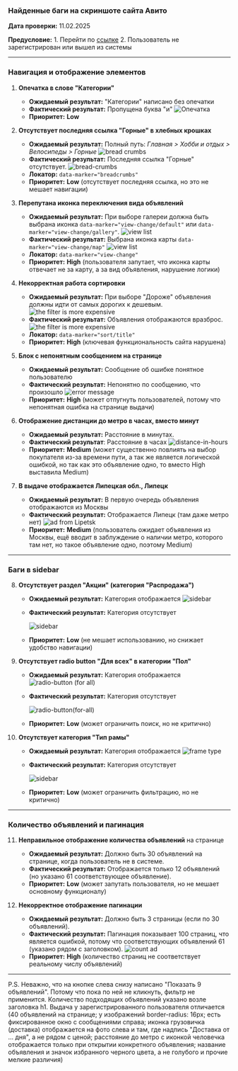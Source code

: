 ### **Найденные баги на скриншоте сайта Авито**

**Дата проверки:** 11.02.2025

**Предусловие:** 1. Перейти по [ссылке](https://www.avito.ru/moskva/velosipedy/gornye/author-ASgBAgICAkS4AqgKrpgVtrKIFQ?cd=1&f=ASgBAgICA0S4AqgKsLMUgKKPA66YFbayiBU) 2. Пользователь не зарегистрирован или вышел из системы

---

### **Навигация и отображение элементов**

1. **Опечатка в слове "Категории"**

   - **Ожидаемый результат:** "Категории" написано без опечатки
   - **Фактический результат:** Пропущена буква "и"
     ![Опечатка](typo.png)
   - **Приоритет:** **Low**

2. **Отсутствует последняя ссылка "Горные" в хлебных крошках**

   - **Ожидаемый результат:** Полный путь: _Главная > Хобби и отдых > Велосипеды > Горные_
     ![bread crumbs](bread-crumbs-er.png)
   - **Фактический результат:** Последняя ссылка "Горные" отсутствует.
     ![bread-crumbs](bread-crumbs-ar.png)
   - **Локатор:** `data-marker="breadcrumbs"`
   - **Приоритет:** **Low** (отсутствует последняя ссылка, но это не мешает навигации)

3. **Перепутана иконка переключения вида объявлений**

   - **Ожидаемый результат:** При выборе галереи должна быть выбрана иконка `data-marker="view-change/default"` или `data-marker="view-change/gallery"`.
     ![view list](view-er.png)
   - **Фактический результат:** Выбрана иконка карты `data-marker="view-change/map"`
     ![view list](view-ar.png)
   - **Локатор:** `data-marker="view-change"`
   - **Приоритет:** **High** (пользователя запутает, что иконка карты отвечает не за карту, а за вид объявления, нарушение логики)

4. **Некорректная работа сортировки**

   - **Ожидаемый результат:** При выборе "Дороже" объявления должны идти от самых дорогих к дешевым.
     ![the filter is more expensive](filter-expensive-er.png)
   - **Фактический результат:** Объявления отображаются вразброс.
     ![the filter is more expensive](filter-expensive-ar.png)
   - **Локатор:** `data-marker="sort/title"`
   - **Приоритет:** **High** (ключевая функциональность сайта нарушена)

5. **Блок с непонятным сообщением на странице**

   - **Ожидаемый результат:** Сообщение об ошибке понятное пользователю
   - **Фактический результат:** Непонятно по сообщению, что произошло
     ![error message](error-message.png)
   - **Приоритет:** **High** (может отпугнуть пользователей, потому что непонятная ошибка на странице выдачи)

6. **Отображение дистанции до метро в часах, вместо минут**

   - **Ожидаемый результат:** Расстояние в минутах.
   - **Фактический результат**: Расстояние в часах
     ![distance-in-hours](distance-in-hours.png)
   - **Приоритет:** **Medium** (может существенно повлиять на выбор покупателя из-за времени пути, а так же является логической ошибкой, но так как это объявление одно, то вместо High выставила Medium)

7. **В выдаче отображается Липецкая обл., Липецк**
   - **Ожидаемый результат:** В первую очередь объявления отображаются из Москвы
   - **Фактический результат:** Отображается Липецк (там даже метро нет)
     ![ad from Lipetsk](ad-from-Lipetsk.png)
   - **Приоритет:** **Medium** (пользователь ожидает объявления из Москвы, ещё вводит в заблуждение о наличии метро, которого там нет, но такое объявление одно, поэтому Medium)

---

### **Баги в sidebar**

8. **Отсутствует раздел "Акции" (категория "Распродажа")**

   - **Ожидаемый результат:** Категория отображается
     ![sidebar](stock-er.png)
   - **Фактический результат:** Категория отсутствует

     ![sidebar](stock-ar.png)

   - **Приоритет:** **Low** (не мешает использованию, но снижает удобство навигации)

9. **Отсутствует radio button "Для всех" в категории "Пол"**

   - **Ожидаемый результат:** Категория отображается
     ![radio-button (for all)](<radio-button(for-all)-er.png>)
   - **Фактический результат:** Категория отсутствует

     ![radio-button(for-all)](<radio-button(for-all)-ar.png>)

   - **Приоритет:** **Low** (может ограничить поиск, но не критично)

10. **Отсутствует категория "Тип рамы"**

    - **Ожидаемый результат:** Категория отображается
      ![frame type](frame-type-er.png)
    - **Фактический результат:** Категория отсутствует

      ![sidebar](stock-ar.png)

    - **Приоритет:** **Low** (может ограничить фильтрацию, но не критично)

---

### **Количество объявлений и пагинация**

11. **Неправильное отображение количества объявлений** на странице

    - **Ожидаемый результат:** Должно быть 30 объявлений на странице, когда пользователь не в системе.
    - **Фактический результат:** Отображается только 12 объявлений (но указано 61 соответствующее объявление).
    - **Приоритет:** **Low** (может запутать пользователя, но не мешает основному функционалу)

12. **Некорректное отображение пагинации**
    - **Ожидаемый результат:** Должно быть 3 страницы (если по 30 объявлений).
    - **Фактический результат:** Пагинация показывает 100 страниц, что является ошибкой, потому что соответствующих объявлений 61 (указано рядом с заголовком).
      ![count ad](count.png)
    - **Приоритет:** **High** (количество страниц не соответствует реальному числу объявлений)

---

P.S. Неважно, что на кнопке слева снизу написано "Показать 9 объявлений". Потому что пока по ней не кликнуть, фильтр не применится. Количество подходящих объявлений указано возле заголовка h1.
Выдача у зарегистрированного пользователя отличается (40 объявлений на странице; у изображений border-radius: 16px; есть фиксированное окно с сообщениями справа; иконка грузовичка (доставка) отображается на фото слева и там, где надпись "Доставка от ... дня", а не рядом с ценой; расстояние до метро с иконкой человечка отображается только при открытии конкретного объявления; название объявления и значок избранного черного цвета, а не голубого и прочие мелкие различия)
